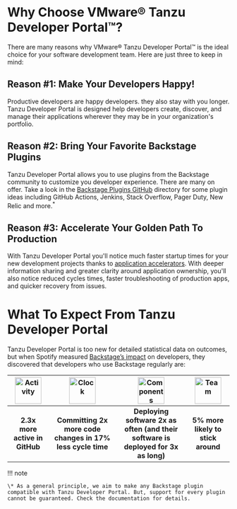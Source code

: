 # Why Choose VMware® Tanzu Developer Portal™?

There are many reasons why VMware® Tanzu Developer Portal™ is the ideal choice for your software development team. Here are just three to keep in mind:

## **Reason \#1: Make Your Developers Happy!**

Productive developers are happy developers. they also stay with you longer. Tanzu Developer Portal is designed help developers create, discover, and manage their applications wherever they may be in your organization's portfolio.

## **Reason \#2: Bring Your Favorite Backstage Plugins**

Tanzu Developer Portal allows you to use plugins from the Backstage community to customize you developer experience. There are many on offer. Take a look in the [Backstage Plugins GitHub](https://github.com/backstage/backstage/tree/master/plugins) directory for some plugin ideas including GitHub Actions, Jenkins, Stack Overflow, Pager Duty, New Relic and more.<sup>*</sup> 

## **Reason \#3: Accelerate Your Golden Path To Production**

With Tanzu Developer Portal you'll notice much faster startup times for your new development projects thanks to [application accelerators](accelerators.md). With deeper information sharing and greater clarity around application ownership, you'll also notice reduced cycles times, faster troubleshooting of production apps, and quicker recovery from issues.

# What To Expect From Tanzu Developer Portal

Tanzu Developer Portal is too new for detailed statistical data on outcomes, but when Spotify measured [Backstage’s impact](https://backstage.spotify.com/blog/how-spotify-measures-backstage-roi/) on developers, they discovered that developers who use Backstage regularly are:

| <img src="images/activity.png" alt="Activity" width="60"/> |  <img src="images/clock.png" alt="Clock" width="60"/>  |          <img src="images/cogcycle.png" alt="Components" width="60"/>          | <img src="images/team.png" alt="Team" width="60"/> |
|:----------------------------------------------------------:|:------------------------------------------------------:|:------------------------------------------------------------------------------:|:--------------------------------------------------:|
|                 **2.3x more active in GitHub**                 | **Committing 2x more code changes in 17% less cycle time** | **Deploying software 2x as often (and their software is deployed for 3x as long)** |           **5% more likely to stick around**           |

!!! note

    \* As a general principle, we aim to make any Backstage plugin compatible with Tanzu Developer Portal. But, support for every plugin cannot be guaranteed. Check the documentation for details.

